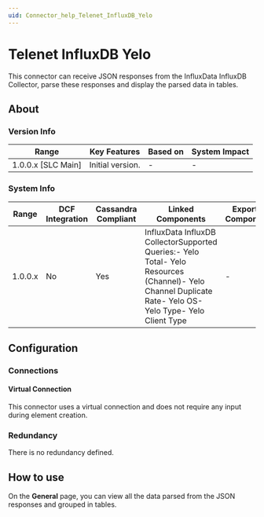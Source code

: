 ```yaml
---
uid: Connector_help_Telenet_InfluxDB_Yelo
---
```


# Telenet InfluxDB Yelo

This connector can receive JSON responses from the InfluxData InfluxDB Collector, parse these responses and display the parsed data in tables.

## About

### Version Info

| **Range**            | **Key Features** | **Based on** | **System Impact** |
|----------------------|------------------|--------------|-------------------|
| 1.0.0.x \[SLC Main\] | Initial version. | \-           | \-                |

### System Info

| **Range** | **DCF Integration** | **Cassandra Compliant** | **Linked Components**                                                                                                                                    | **Exported Components** |
|-----------|---------------------|-------------------------|----------------------------------------------------------------------------------------------------------------------------------------------------------|-------------------------|
| 1.0.0.x   | No                  | Yes                     | InfluxData InfluxDB CollectorSupported Queries:- Yelo Total- Yelo Resources (Channel)- Yelo Channel Duplicate Rate- Yelo OS- Yelo Type- Yelo Client Type | \-                      |

## Configuration

### Connections

#### Virtual Connection

This connector uses a virtual connection and does not require any input during element creation.

### Redundancy

There is no redundancy defined.

## How to use

On the **General** page, you can view all the data parsed from the JSON responses and grouped in tables.

